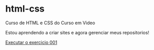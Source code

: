 # html-css
Curso de HTML e CSS do Curso em Video

Estou aprendendo a criar sites e agora gerenciar meus repositorios!

<a href="https://pedrohendev.github.io/html-css/exercicios/ex001/index.html">Executar o exercicio 001</a>